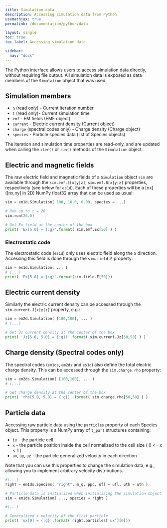 ```yaml
---
title: Simulation data
description: Accessing simulation data from Python
usemathjax: true
permalink: /documentation/python/data

layout: single
toc: true
toc_label: Accessing simulation data

sidebar:
  nav: "docs"
---
```


The Python interface allows users to access simulation data directly, without requiring file output. All simulation data is exposed as data members of the `Simulation` object that was used.

## Simulation members

* `n` (read only) - Current iteration number
* `t` (read only)- Current simulation time
* `emf` - EM fields (EMF object)
* `current` - Electric current density (Current object)
* `charge` (spectral codes only) - Charge density (Charge object)
* `species` - Particle species data (list of Species objects)

The iteration and simulation time properties are read-only, and are updated when calling the `iter()` or `run()` methods of the `Simulation` object. 

## Electric and magnetic fields

The raw electric field and magnetic fields of a `Simulation` object `sim` are available through the `sim.emf.E[x|y|z]`, `sim.emf.B[x|y|z]` properties, respectively (see below for `es1d`). Each of these properties will be a [nx] ([nx,ny] in 2D) NumPy float32 array that can be used as usual:

```python
sim = em1d.Simulation( 100, 10.0, 0.09, species = ...)

# Run up to t = 20
sim.run(20.0)

# Get Ex field at the center of the box
print( 'Ex[5.0] = {:g}'.format( sim.emf.Ex[50] ) )
```

### Electrostatic code

The electrostatic code (`es1d`) only uses electric field along the $x$ direction. Accessing this field is done through the `sim.field.E` property:

```python
sim = es1d.Simulation( ... )
# (...)
print( 'Ex[5.0] = {:g}'.format(sim.field.E[50]))
```

## Electric current density

Similarly the electric current density can be accessed through the `sim.current.J[x|y|z]` property, e.g.:

```python
sim = em2d.Simulation( [100,100], ... )
# (...)

# Get Jz current density at the center of the box
print( 'Jz[5.0, 5.0] = {:g})'.format( sim.current.Jz[50,50] ) )
```

## Charge density (Spectral codes only)

The spectral codes (`em1ds`, `em2ds` and `es1d`) also define the total electric charge density. This can be accessed through the `sim.charge.rho` property:

```python
sim = em2ds.Simulation( [100,100], ... )
# (...)

# Get charge density at the center of the box
print( 'rho[5.0, 5.0] = {:g})'.format( sim.charge.rho[50,50] ) )
```

## Particle data

Accessing raw particle data using the `particles` property of each Species object. This property is a NumPy array of `t_part` structures containing:

* `ix` - the particle cell
* `x` - the particle position inside the cell normalized to the cell size ( 0 <= x < 1 )
* `ux`, `uy`, `uz` - the particle generalized velocity in each direction

Note that you can use this properties to change the simulation data, e.g., allowing you to implement arbitrary velocity distributions.

```python
#(...)
right = em1ds.Species( "right", m_q, ppc, ufl = ufl, uth = uth )

# Particle data is initialized when initializing the simulation object
sim = em1ds.Simulation( ..., species = right )

#(...)

# Generalized x velocity of the first particle
print( 'ux[0] = {:g}'.format( right.particles['ux'][0]))
```
